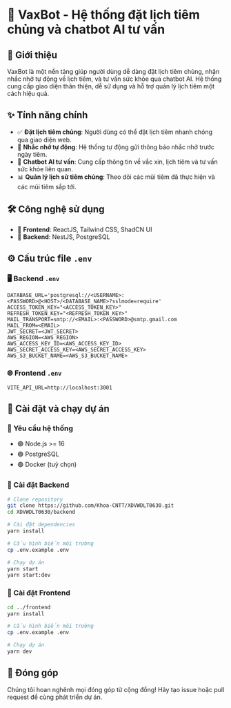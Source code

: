 # 🏥 VaxBot - Hệ thống đặt lịch tiêm chủng và chatbot AI tư vấn

## 📌 Giới thiệu
VaxBot là một nền tảng giúp người dùng dễ dàng đặt lịch tiêm chủng, nhận nhắc nhở tự động về lịch tiêm, và tư vấn sức khỏe qua chatbot AI. Hệ thống cung cấp giao diện thân thiện, dễ sử dụng và hỗ trợ quản lý lịch tiêm một cách hiệu quả.

## ✨ Tính năng chính 
- ✅ **Đặt lịch tiêm chủng**: Người dùng có thể đặt lịch tiêm nhanh chóng qua giao diện web.
- 🔔 **Nhắc nhở tự động**: Hệ thống tự động gửi thông báo nhắc nhở trước ngày tiêm.
- 🤖 **Chatbot AI tư vấn**: Cung cấp thông tin về vắc xin, lịch tiêm và tư vấn sức khỏe liên quan.
- 📊 **Quản lý lịch sử tiêm chủng**: Theo dõi các mũi tiêm đã thực hiện và các mũi tiêm sắp tới.

## 🛠 Công nghệ sử dụng
- 🎨 **Frontend**: ReactJS, Tailwind CSS, ShadCN UI
- 🚀 **Backend**: NestJS, PostgreSQL

## ⚙️ Cấu trúc file `.env`
### 🖥️ Backend `.env`
```
DATABASE_URL='postgresql://<USERNAME>:<PASSWORD>@<HOST>/<DATABASE_NAME>?sslmode=require'
ACCESS_TOKEN_KEY="<ACCESS_TOKEN_KEY>"
REFRESH_TOKEN_KEY="<REFRESH_TOKEN_KEY>"
MAIL_TRANSPORT=smtp://<EMAIL>:<PASSWORD>@smtp.gmail.com
MAIL_FROM=<EMAIL>
JWT_SECRET=<JWT_SECRET>
AWS_REGION=<AWS_REGION>
AWS_ACCESS_KEY_ID=<AWS_ACCESS_KEY_ID>
AWS_SECRET_ACCESS_KEY=<AWS_SECRET_ACCESS_KEY>
AWS_S3_BUCKET_NAME=<AWS_S3_BUCKET_NAME>
```

### 🌐 Frontend `.env`
```
VITE_API_URL=http://localhost:3001
```

## 🚀 Cài đặt và chạy dự án
### 📌 Yêu cầu hệ thống
- 🟢 Node.js >= 16
- 🟢 PostgreSQL
- 🟢 Docker (tuỳ chọn)

### 🔧 Cài đặt Backend
```sh
# Clone repository
git clone https://github.com/Khoa-CNTT/XDVWDLT0630.git
cd XDVWDLT0630/backend

# Cài đặt dependencies
yarn install

# Cấu hình biến môi trường
cp .env.example .env

# Chạy dự án
yarn start
yarn start:dev

```

### 🎨 Cài đặt Frontend
```sh
cd ../frontend
yarn install

# Cấu hình biến môi trường
cp .env.example .env

# Chạy dự án
yarn dev

```



## 🤝 Đóng góp
Chúng tôi hoan nghênh mọi đóng góp từ cộng đồng! Hãy tạo issue hoặc pull request để cùng phát triển dự án.




